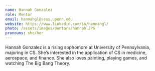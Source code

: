 ```yaml
---
name: Hannah Gonzalez 
role: Mentor
email: hannahgl@seas.upenn.edu
website: https://www.linkedin.com/in/hannahgl/
photo: /assets/images/mentors/hannah.JPG
pronouns: she/her
---
```



Hannah Gonzalez is a rising sophomore at University of Pennsylvania, majoring in CS. She’s interested in the application of CS in medicine, aerospace, and finance. She also loves painting, playing games, and watching The Big Bang Theory.
